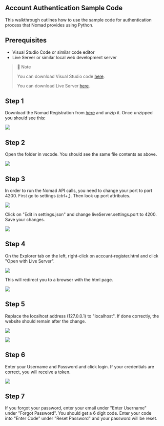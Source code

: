 ## Account Authentication Sample Code

This walkthrough outlines how to use the sample code for authentication process that Nomad provides using Python.

## Prerequisites

- Visual Studio Code or similar code editor
- Live Server or similar local web development server 

> 📘 Note
> 
> You can download Visual Studio code [here](https://code.visualstudio.com/).
> 
> You can download Live Server [here](https://ritwickdey.github.io/vscode-live-server/).

## Step 1

Download the Nomad Registration from [here](https://download-directory.github.io/?url=https://github.com/Nomad-Media/samples/tree/main/nomad-samples/js/account-authenticaton) and unzip it. Once unzipped you should see this:

![](https://files.readme.io/efea088-authdirjs.png)

## Step 2

Open the folder in vscode. You should see the same file contents as above.

![](https://files.readme.io/43239b0-authvsdirjs.png)

## Step 3

In order to run the Nomad API calls, you need to change your port to port 4200. First go to settings (ctrl+,). Then look up port attributes.

![](https://files.readme.io/7ca4a72-settings.png)

Click on "Edit in settings.json" and change liveServer.settings.port to 4200. Save your changes.

![](https://files.readme.io/199b2b4-liveserver.png)

## Step 4

On the Explorer tab on the left, right-click on account-register.html and click "Open with Live Server".

![](https://files.readme.io/58cbd20-lsauthjs.png)

This will redirect you to a browser with the html page.

![](https://files.readme.io/7766ef2-authweb.png)

## Step 5

Replace the localhost address (127.0.0.1) to "localhost". If done correctly, the website should remain after the change.

![](https://files.readme.io/68c64df-authweb.png)

![](https://files.readme.io/1d7c930-authwebls.png)

## Step 6

Enter your Username and Password and click login. If your credentials are correct, you will receive a token.

![](https://files.readme.io/68de97d-authlogin.png)

## Step 7

If you forgot your password, enter your email under "Enter Username" under "Forgot Password". You should get a 6 digit code. Enter your code into "Enter Code" under "Reset Password" and your password will be reset.

